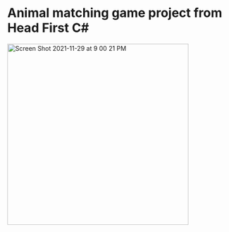# Animal matching game project from Head First C#
<img width="411" alt="Screen Shot 2021-11-29 at 9 00 21 PM" src="https://user-images.githubusercontent.com/59797227/143972119-c12ff7ac-f29f-486f-9667-2324a10a97f4.png">
